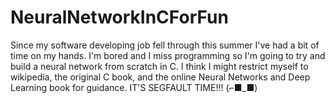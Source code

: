 # NeuralNetworkInCForFun
Since my software developing job fell through this summer I've had a bit of time on my hands. I'm bored and I miss programming so I'm going to try and build a neural network from scratch in C. I think I might restrict myself to wikipedia, the original C book, and the online Neural Networks and Deep Learning book for guidance. IT'S SEGFAULT TIME!!! (⌐■_■)

